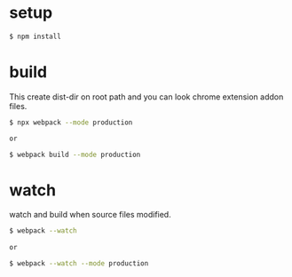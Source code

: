 # setup

```bash
$ npm install
```

# build

This create dist-dir on root path 
and you can look chrome extension addon files.

```bash
$ npx webpack --mode production

or

$ webpack build --mode production
```

# watch

watch and build when source files modified.

```bash
$ webpack --watch
 
or

$ webpack --watch --mode production
```
